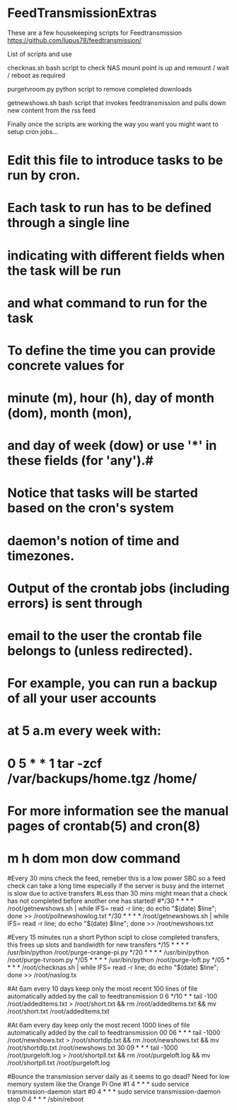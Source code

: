 # FeedTransmissionExtras

These are a few housekeeping scripts for Feedtransmission https://github.com/lupus78/feedtransmission/

List of scripts and use

checknas.sh
bash script to check NAS mount point is up and remount / wait / reboot as required

purgetvroom.py
python script to remove completed downloads

getnewshows.sh
bash script that invokes feedtransmission and pulls down new content from the rss feed 


Finally once the scripts are working the way you want you might want to setup cron jobs...

# Edit this file to introduce tasks to be run by cron.
# 
# Each task to run has to be defined through a single line
# indicating with different fields when the task will be run
# and what command to run for the task
# 
# To define the time you can provide concrete values for
# minute (m), hour (h), day of month (dom), month (mon),
# and day of week (dow) or use '*' in these fields (for 'any').# 
# Notice that tasks will be started based on the cron's system
# daemon's notion of time and timezones.
# 
# Output of the crontab jobs (including errors) is sent through
# email to the user the crontab file belongs to (unless redirected).
# 
# For example, you can run a backup of all your user accounts
# at 5 a.m every week with:
# 0 5 * * 1 tar -zcf /var/backups/home.tgz /home/
# 
# For more information see the manual pages of crontab(5) and cron(8)
# 
# m h  dom mon dow   command

#Every 30 mins check the feed, remeber this is a low power SBC so a feed check can take a long time especially if the server is busy and the internet is slow due to active transfers
#Less than 30 mins might mean that a check has not completed before another one has started!
#*/30 * * * * /root/getnewshows.sh | while IFS= read -r line; do echo "$(date) $line"; done >> /root/pollnewshowlog.txt
*/30 * * * * /root/getnewshows.sh | while IFS= read -r line; do echo "$(date) $line"; done >> /root/newshows.txt

#Every 15 minutes run a short Python scipt to close completed transfers, this frees up slots and bandwidth for new transfers
*/15 * * * * /usr/bin/python /root/purge-orange-pi.py
*/20 * * * * /usr/bin/python /root/purge-tvroom.py
*/05 * * * * /usr/bin/python /root/purge-loft.py
*/05 * * * * /root/checknas.sh | while IFS= read -r line; do echo "$(date) $line"; done >> /root/naslog.tx


#At 6am every 10 days keep only the most recent 100 lines of file automatically added by the call to feedtransmission
0 6 */10 * * tail -100 /root/addeditems.txt > /root/short.txt && rm /root/addeditems.txt && mv /root/short.txt /root/addeditems.txt

#At 6am every day keep only the most recent 1000 lines of file automatically added by the call to feedtransmission
00 06 * * * tail -1000 /root/newshows.txt > /root/shortdlp.txt && rm /root/newshows.txt && mv /root/shortdlp.txt /root/newshows.txt
30 09 * * * tail -1000 /root/purgeloft.log > /root/shortpll.txt && rm /root/purgeloft.log && mv /root/shortpll.txt /root/purgeloft.log

#Bounce the transmission server daily as it seems to go dead? Need for low memory system like the Orange Pi One 
#1 4 * * * sudo service transmission-daemon start
#0 4 * * * sudo service transmission-daemon stop
0 4   *   *   *    /sbin/reboot


